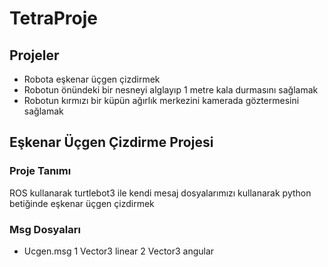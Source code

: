 # TetraProje

## Projeler
- Robota eşkenar üçgen çizdirmek
- Robotun önündeki bir nesneyi alglayıp 1 metre kala durmasını sağlamak
- Robotun kırmızı bir küpün ağırlık merkezini kamerada göztermesini sağlamak


## Eşkenar Üçgen Çizdirme Projesi
### Proje Tanımı
ROS kullanarak turtlebot3 ile kendi mesaj dosyalarımızı kullanarak python betiğinde eşkenar üçgen çizdirmek
### Msg Dosyaları
- Ucgen.msg
1  Vector3 linear
2  Vector3 angular


